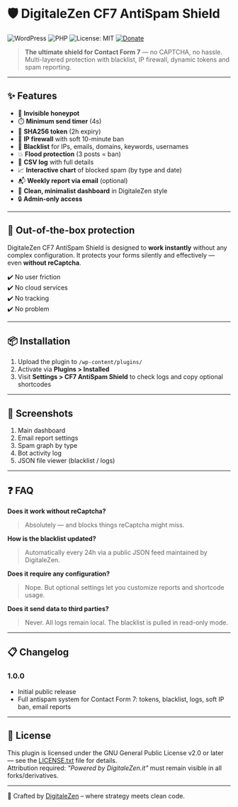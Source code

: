 # 🛡️ DigitaleZen CF7 AntiSpam Shield

![WordPress](https://img.shields.io/badge/WordPress-5.6%2B-blue?logo=wordpress)
![PHP](https://img.shields.io/badge/PHP-7.4%2B-orange?logo=php)
![License: MIT](https://img.shields.io/badge/License-MIT-green.svg)
[![Donate](https://img.shields.io/badge/☕-Buy%20me%20a%20tea-blue)](https://digitalezen.it)

> **The ultimate shield for Contact Form 7** — no CAPTCHA, no hassle. Multi-layered protection with blacklist, IP firewall, dynamic tokens and spam reporting.

---

## ✨ Features

- 🔐 **Invisible honeypot**  
- ⏱️ **Minimum send timer** (4s)
- 🔑 **SHA256 token** (2h expiry)
- 🧱 **IP firewall** with soft 10-minute ban  
- 📩 **Blacklist** for IPs, emails, domains, keywords, usernames  
- 💥 **Flood protection** (3 posts = ban)  
- 🧾 **CSV log** with full details  
- 📈 **Interactive chart** of blocked spam (by type and date)  
- 📬 **Weekly report via email** (optional)  
- 🧘 **Clean, minimalist dashboard** in DigitaleZen style  
- 🔒 **Admin-only access**

---

## 🚀 Out-of-the-box protection

DigitaleZen CF7 AntiSpam Shield is designed to **work instantly** without any complex configuration. It protects your forms silently and effectively — even **without reCaptcha**.

✔️ No user friction  
✔️ No cloud services  
✔️ No tracking  
✔️ No problem

---

## 📦 Installation

1. Upload the plugin to `/wp-content/plugins/`
2. Activate via **Plugins > Installed**
3. Visit **Settings > CF7 AntiSpam Shield** to check logs and copy optional shortcodes

---

## 📸 Screenshots

1. Main dashboard  
2. Email report settings  
3. Spam graph by type  
4. Bot activity log  
5. JSON file viewer (blacklist / logs)

---

## ❓ FAQ

**Does it work without reCaptcha?**  
> Absolutely — and blocks things reCaptcha might miss.

**How is the blacklist updated?**  
> Automatically every 24h via a public JSON feed maintained by DigitaleZen.

**Does it require any configuration?**  
> Nope. But optional settings let you customize reports and shortcode usage.

**Does it send data to third parties?**  
> Never. All logs remain local. The blacklist is pulled in read-only mode.

---

## 📋 Changelog

### 1.0.0
- Initial public release  
- Full antispam system for Contact Form 7: tokens, blacklist, logs, soft IP ban, email reports

---

## 📜 License

This plugin is licensed under the GNU General Public License v2.0 or later — see the [LICENSE.txt](LICENSE.txt) file for details.  
Attribution required: *"Powered by DigitaleZen.it"* must remain visible in all forks/derivatives.

---

🧠 Crafted by [DigitaleZen](https://digitalezen.it) – where strategy meets clean code.
